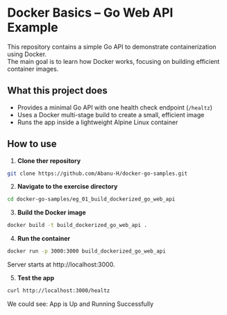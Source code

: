 # Docker Basics – Go Web API Example
This repository contains a simple Go API to demonstrate containerization using Docker.  
The main goal is to learn how Docker works, focusing on building efficient container images.

## What this project does
- Provides a minimal Go API with one health check endpoint (`/healtz`)  
- Uses a Docker multi-stage build to create a small, efficient image  
- Runs the app inside a lightweight Alpine Linux container  

## How to use

1. **Clone ther repository**
```bash
git clone https://github.com/Abanu-H/docker-go-samples.git
```
2. **Navigate to the exercise directory**
```bash
cd docker-go-samples/eg_01_build_dockerized_go_web_api
```
3. **Build the Docker image**
```bash
docker build -t build_dockerized_go_web_api .
```
4. **Run the container**
```bash
docker run -p 3000:3000 build_dockerized_go_web_api
```
Server starts at http://localhost:3000.

5. **Test the app**

```bash
curl http://localhost:3000/healtz
```

We could see:
App is Up and Running Successfully



